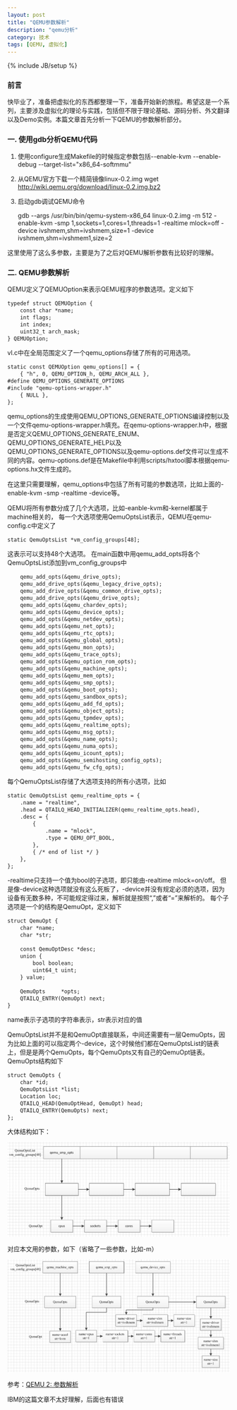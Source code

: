 ```yaml
---
layout: post
title: "QEMU参数解析"
description: "qemu分析"
category: 技术
tags: [QEMU, 虚拟化]
---
```

{% include JB/setup %}


<h3>前言</h3>

快毕业了，准备把虚拟化的东西都整理一下，准备开始新的旅程。希望这是一个系列，主要涉及虚拟化的理论与实践，包括但不限于理论基础、源码分析、外文翻译以及Demo实例。本篇文章首先分析一下QEMU的参数解析部分。

<h3>一. 使用gdb分析QEMU代码</h3>

1. 使用configure生成Makefile的时候指定参数包括--enable-kvm --enable-debug --target-list="x86_64-softmmu"
2. 从QEMU官方下载一个精简镜像linux-0.2.img
wget http://wiki.qemu.org/download/linux-0.2.img.bz2
3. 启动gdb调试QEMU命令

	gdb --args /usr/bin/bin/qemu-system-x86_64  linux-0.2.img -m 512 -enable-kvm -smp 1,sockets=1,cores=1,threads=1 -realtime mlock=off -device ivshmem,shm=ivshmem,size=1 -device ivshmem,shm=ivshmem1,size=2

这里使用了这么多参数，主要是为了之后对QEMU解析参数有比较好的理解。

<h3>二. QEMU参数解析</h3>

QEMU定义了QEMUOption来表示QEMU程序的参数选项。定义如下

	typedef struct QEMUOption {
    	const char *name;
    	int flags;
    	int index;
    	uint32_t arch_mask;
	} QEMUOption;
 

vl.c中在全局范围定义了一个qemu_options存储了所有的可用选项。

	static const QEMUOption qemu_options[] = {
	    { "h", 0, QEMU_OPTION_h, QEMU_ARCH_ALL },
	#define QEMU_OPTIONS_GENERATE_OPTIONS
	#include "qemu-options-wrapper.h"
	    { NULL },
	};

qemu_options的生成使用QEMU_OPTIONS_GENERATE_OPTIONS编译控制以及一个文件qemu-options-wrapper.h填充。在qemu-options-wrapper.h中，根据是否定义QEMU_OPTIONS_GENERATE_ENUM、QEMU_OPTIONS_GENERATE_HELP以及QEMU_OPTIONS_GENERATE_OPTIONS以及qemu-options.def文件可以生成不同的内容。qemu-options.def是在Makefile中利用scripts/hxtool脚本根据qemu-options.hx文件生成的。

在这里只需要理解，qemu_options中包括了所有可能的参数选项，比如上面的-enable-kvm -smp -realtime -device等。

QEMU将所有参数分成了几个大选项，比如-eanble-kvm和-kernel都属于machine相关的，
每一个大选项使用QemuOptsList表示，QEMU在qemu-config.c中定义了

	static QemuOptsList *vm_config_groups[48];

这表示可以支持48个大选项。
在main函数中用qemu_add_opts将各个QemuOptsList添加到vm_config_groups中

	    qemu_add_opts(&qemu_drive_opts);
	    qemu_add_drive_opts(&qemu_legacy_drive_opts);
	    qemu_add_drive_opts(&qemu_common_drive_opts);
	    qemu_add_drive_opts(&qemu_drive_opts);
	    qemu_add_opts(&qemu_chardev_opts);
	    qemu_add_opts(&qemu_device_opts);
	    qemu_add_opts(&qemu_netdev_opts);
	    qemu_add_opts(&qemu_net_opts);
	    qemu_add_opts(&qemu_rtc_opts);
	    qemu_add_opts(&qemu_global_opts);
	    qemu_add_opts(&qemu_mon_opts);
	    qemu_add_opts(&qemu_trace_opts);
	    qemu_add_opts(&qemu_option_rom_opts);
	    qemu_add_opts(&qemu_machine_opts);
	    qemu_add_opts(&qemu_mem_opts);
	    qemu_add_opts(&qemu_smp_opts);
	    qemu_add_opts(&qemu_boot_opts);
	    qemu_add_opts(&qemu_sandbox_opts);
	    qemu_add_opts(&qemu_add_fd_opts);
	    qemu_add_opts(&qemu_object_opts);
	    qemu_add_opts(&qemu_tpmdev_opts);
	    qemu_add_opts(&qemu_realtime_opts);
	    qemu_add_opts(&qemu_msg_opts);
	    qemu_add_opts(&qemu_name_opts);
	    qemu_add_opts(&qemu_numa_opts);
	    qemu_add_opts(&qemu_icount_opts);
	    qemu_add_opts(&qemu_semihosting_config_opts);
	    qemu_add_opts(&qemu_fw_cfg_opts);

每个QemuOptsList存储了大选项支持的所有小选项，比如

	static QemuOptsList qemu_realtime_opts = {
	    .name = "realtime",
	    .head = QTAILQ_HEAD_INITIALIZER(qemu_realtime_opts.head),
	    .desc = {
	        {
	            .name = "mlock",
	            .type = QEMU_OPT_BOOL,
	        },
	        { /* end of list */ }
	    },
	};

-realtime只支持一个值为bool的子选项，即只能由-realtime mlock=on/off。
但是像-device这种选项就没有这么死板了，-device并没有规定必须的选项，因为设备有无数多种，不可能规定得过来，解析就是按照“,”或者“=”来解析的。
每个子选项是一个的结构是QemuOpt，定义如下

	struct QemuOpt {
	    char *name;
	    char *str;
	
	    const QemuOptDesc *desc;
	    union {
	        bool boolean;
	        uint64_t uint;
	    } value;
	
	    QemuOpts     *opts;
	    QTAILQ_ENTRY(QemuOpt) next;
	}

name表示子选项的字符串表示，str表示对应的值

QemuOptsList并不是和QemuOpt直接联系，中间还需要有一层QemuOpts，因为比如上面的可以指定两个-device，这个时候他们都在QemuOptsList的链表上，但是是两个QemuOpts，每个QemuOpts又有自己的QemuOpt链表。QemuOpts结构如下

	struct QemuOpts {
	    char *id;
	    QemuOptsList *list;
	    Location loc;
	    QTAILQ_HEAD(QemuOptHead, QemuOpt) head;
	    QTAILQ_ENTRY(QemuOpts) next;
	};



大体结构如下：

![](/assets/img/qemuoptions/1.PNG)

对应本文用的参数，如下（省略了一些参数，比如-m）

![](/assets/img/qemuoptions/2.PNG)

参考：[QEMU 2: 参数解析](https://www.ibm.com/developerworks/community/blogs/5144904d-5d75-45ed-9d2b-cf1754ee936a/entry/qemu_2_%25e5%258f%2582%25e6%2595%25b0%25e8%25a7%25a3%25e6%259e%2590?lang=en)

IBM的这篇文章不太好理解，后面也有错误